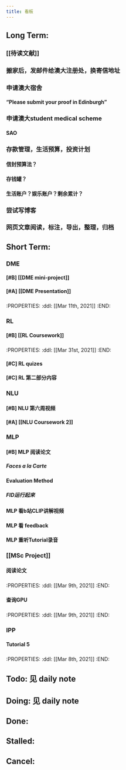 ```yaml
---
title: 看板
---
```


## Long Term:
### [[待读文献]]
### 搬家后，发邮件给澳大注册处，换寄信地址
### 申请澳大宿舍
#### “Please submit your proof in Edinburgh”
### 申请澳大student medical scheme
#### SAO
### 存款管理，生活预算，投资计划
#### 信封预算法？
#### 存钱罐？
#### 生活账户？娱乐账户？剩余累计？
### 尝试写博客
### 网页文章阅读，标注，导出，整理，归档
###
## Short Term:
### DME
#### [#B] [[DME mini-project]]
#### [#A] [[DME Presentation]]
#####
:PROPERTIES:
:ddl: [[Mar 11th, 2021]]
:END:
### RL
#### [#B] [[RL Coursework]]
#####
:PROPERTIES:
:ddl: [[Mar 31st, 2021]]
:END:
#### [#C] RL quizes
#### [#C] RL 第二部分内容
### NLU
#### [#B] NLU 第六周视频
#### [#A] [[NLU Coursework 2]]
### MLP
#### [#B] MLP 阅读论文
##### Faces a la Carte
#### Evaluation Method
##### FID运行起来
#####
#### MLP 看b站CLIP讲解视频
#### MLP 看 feedback
#### MLP 重听Tutorial录音
### [[MSc Project]]
#### 阅读论文
#####
:PROPERTIES:
:ddl: [[Mar 9th, 2021]]
:END:
#### 查询GPU
#####
:PROPERTIES:
:ddl: [[Mar 9th, 2021]]
:END:
### IPP
#### Tutorial 5
#####
:PROPERTIES:
:ddl: [[Mar 8th, 2021]]
:END:
## Todo: 见 daily note
## Doing: 见 daily note
## Done:
###
## Stalled:
###
## Cancel:
###